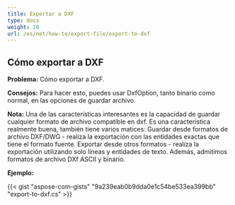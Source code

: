 ```yaml
---
title: Exportar a DXF
type: docs
weight: 20
url: /es/net/how-to/export-file/export-to-dxf
---
```


## **Cómo exportar a DXF**

**Problema:** Cómo exportar a DXF.

**Consejos:** Para hacer esto, puedes usar DxfOption, tanto binario como normal, en las opciones de guardar archivo.

**Nota:** Una de las características interesantes es la capacidad de guardar cualquier formato de archivo compatible en dxf.
Es una característica realmente buena, también tiene varios matices:
Guardar desde formatos de archivo DXF/DWG - realiza la exportación con las entidades exactas que tiene el formato fuente.
Exportar desde otros formatos - realiza la exportación utilizando solo líneas y entidades de texto.
Además, admitimos formatos de archivo DXf ASCII y binario.

**Ejemplo:**

{{< gist "aspose-com-gists" "9a239eab0b9dda0e1c54be533ea399bb" "export-to-dxf.cs" >}}
